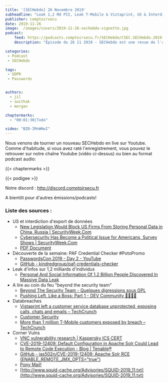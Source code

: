 ```yaml
---
title: '[SECHebdo] 26 Novembre 2019'
subheadline: "Leak 1,2 Md PII, Leak T-Mobile & Vistaprint, US & Interdiction d'export, Corner Vuln, PAF Credential Checker, etc."
publisher: comptoirsecu
date: 2019-11-26
image:  /images/covers/2019-11-26-sechebdo-vignette.jpg
podcast:
    feed: https://podcasts.comptoirsecu.fr/SECHebdo/CSEC.SECHebdo.2019-11-26.m4a
    description: "Épisode du 26 11 2019 - SECHebdo est une revue de l'actualité cybersécurité réalisée en live sur Youtube, généralement le mardi soir."

categories:
 - Podcast
 - SECHebdo

tags:
 - GDPR
 - Passwords


authors:
  - jil
  - swithak
  - morgan

chaptermarks:
  - "00:01:30|Todo"

video: "BZ0-IMnWHwI"
---
```


Nous venons de tourner un nouveau SECHebdo en live sur Youtube. Comme d'habitude, si vous avez raté l'enregistrement, vous pouvez le retrouver sur notre chaîne Youtube (vidéo ci-dessus) ou bien au format podcast audio:

{{< chaptermarks >}}

{{< podigee >}}

Notre discord : <http://discord.comptoirsecu.fr>

A bientôt pour d'autres émissions/podcasts!

### Liste des sources :

*  US et interdiction d'export de données
	* [New Legislation Would Block US Firms From Storing Personal Data in China, Russia | SecurityWeek.Com](https://www.securityweek.com/new-legislation-would-block-us-firms-storing-personal-data-china-russia)
	* [Cybersecurity Has Become a Political Issue for Americans, Survey Shows | SecurityWeek.Com](https://www.securityweek.com/cybersecurity-has-become-political-issue-americans-survey-shows)
	* [PDF Document](https://www.hawley.senate.gov/sites/default/files/2019-11/National-Security-Personal-Data-Protection-Act-Bill-Text.pdf)
*  Découverte de la semaine: PAF Credential Checker #PotoPromo
	* [PasswordsCon 2019 - Day 2 - YouTube](https://youtu.be/GK17BvaMAb4?t=20671)
	* [GitHub - kindredgroup/paf-credentials-checker](https://github.com/kindredgroup/paf-credentials-checker)
*  Leak d'infos sur 1,2 milliards d'individus 
	* [Personal And Social Information Of 1.2 Billion People Discovered In Massive Data Leak](https://dataviper.io/blog/2019/pdl-data-exposure-billion-people/)
*  A lire au coin du feu "beyond the security team"
	* [Beyond The Security Team - Quelques digressions sous GPL](https://j.vehent.org/blog/index.php?post/2019/09/25/Beyond-The-Security-Team)
	* [Pushing Left, Like a Boss: Part 1 - DEV Community 👩‍💻👨‍💻](https://dev.to/azure/pushing-left-like-a-boss-part-1-4d9i)
*  Databreaches
	* [Vistaprint left a customer service database unprotected, exposing calls, chats and emails – TechCrunch](https://techcrunch.com/2019/11/25/vistaprint-security-lapse/)
	* [Customer Security](https://www.t-mobile.com/customers/6305378822)
	* [More than 1 million T-Mobile customers exposed by breach – TechCrunch](https://techcrunch.com/2019/11/22/more-than-1-million-t-mobile-customers-exposed-by-breach/)
*  Corner Vulns
	* [VNC vulnerability research | Kaspersky ICS CERT](https://ics-cert.kaspersky.com/reports/2019/11/22/vnc-vulnerability-research/)
	* [CVE-2019-12409: Default Configuration in Apache Solr Could Lead to Remote Code Execution - Blog | Tenable®](https://www.tenable.com/blog/cve-2019-12409-default-configuration-in-apache-solr-could-lead-to-remote-code-execution)
	* [GitHub - jas502n/CVE-2019-12409: Apache Solr RCE (ENABLE_REMOTE_JMX_OPTS="true")](https://github.com/jas502n/CVE-2019-12409)
	* [Pony Mail!](https://lists.apache.org/thread.html/6640c7e370fce2b74e466a605a46244ccc40666ad9e3064a4e04a85d@%3Csolr-user.lucene.apache.org%3E)
	* [http://www.squid-cache.org/Advisories/SQUID-2019_11.txt](http://www.squid-cache.org/Advisories/SQUID-2019_11.txt)
